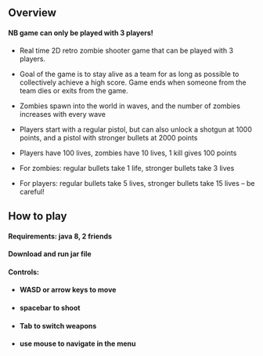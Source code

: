 ## Overview

#### NB game can only be played with 3 players!


- Real time 2D retro zombie shooter game that can be played with 3 players.

- Goal of the game is to stay alive as a team for as long as possible to collectively achieve a high score. Game ends when someone from the team dies or exits from the game.

- Zombies spawn into the world in waves, and the number of zombies increases with every wave

- Players start with a regular pistol, but can also unlock a shotgun at 1000 points, and a pistol with stronger bullets at 2000 points

- Players have 100 lives, zombies have 10 lives, 1 kill gives 100 points

- For zombies: regular bullets take 1 life, stronger bullets take 3 lives

- For players: regular bullets take 5 lives, stronger bullets take 15 lives – be careful!

## How to play

#### Requirements: java 8, 2 friends

#### Download and run jar file

#### Controls:

- #### WASD or arrow keys to move

- #### spacebar to shoot

- #### Tab to switch weapons

- #### use mouse to navigate in the menu 


